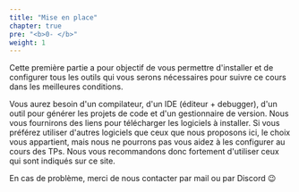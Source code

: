 ```yaml
---
title: "Mise en place"
chapter: true
pre: "<b>0- </b>"
weight: 1
---
```


Cette première partie a pour objectif de vous permettre d'installer et de configurer tous les outils qui vous serons nécessaires pour suivre ce cours dans les meilleures conditions.

Vous aurez besoin d'un compilateur, d'un IDE (éditeur + debugger), d'un outil pour générer les projets de code et d'un gestionnaire de version.
Nous vous fournirons des liens pour télécharger les logiciels à installer.
Si vous préférez utiliser d'autres logiciels que ceux que nous proposons ici, le choix vous appartient, mais nous ne pourrons pas vous aidez à les configurer au cours des TPs.
Nous vous recommandons donc fortement d'utiliser ceux qui sont indiqués sur ce site.

En cas de problème, merci de nous contacter par mail ou par Discord 😉
